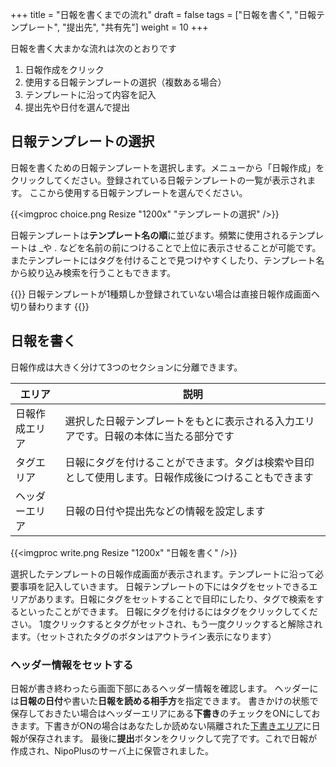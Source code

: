 +++
title = "日報を書くまでの流れ"
draft = false
tags = ["日報を書く", "日報テンプレート", "提出先", "共有先"]
weight = 10
+++


日報を書く大まかな流れは次のとおりです

1. 日報作成をクリック
1. 使用する日報テンプレートの選択（複数ある場合）
1. テンプレートに沿って内容を記入
1. 提出先や日付を選んで提出

## 日報テンプレートの選択

日報を書くための日報テンプレートを選択します。メニューから「日報作成」をクリックしてください。登録されている日報テンプレートの一覧が表示されます。
ここから使用する日報テンプレートを選んでください。

{{<imgproc choice.png Resize "1200x" "テンプレートの選択" />}}

日報テンプレートは**テンプレート名の順**に並びます。頻繁に使用されるテンプレートは _や . などを名前の前につけることで上位に表示させることが可能です。
またテンプレートにはタグを付けることで見つけやすくしたり、テンプレート名から絞り込み検索を行うこともできます。

{{<alice pos="right" icon="here">}}
日報テンプレートが1種類しか登録されていない場合は直接日報作成画面へ切り替わります
{{</alice>}}

## 日報を書く

日報作成は大きく分けて3つのセクションに分離できます。

|エリア|説明|
|---|---|
|日報作成エリア|選択した日報テンプレートをもとに表示される入力エリアです。日報の本体に当たる部分です|
|タグエリア|日報にタグを付けることができます。タグは検索や目印として使用します。日報作成後につけることもできます|
|ヘッダーエリア|日報の日付や提出先などの情報を設定します|

{{<imgproc write.png Resize "1200x" "日報を書く" />}}

選択したテンプレートの日報作成画面が表示されます。テンプレートに沿って必要事項を記入していきます。
日報テンプレートの下にはタグをセットできるエリアがあります。日報にタグをセットすることで目印にしたり、タグで検索をするといったことができます。
日報にタグを付けるにはタグをクリックしてください。
1度クリックするとタグがセットされ、もう一度クリックすると解除されます。（セットされたタグのボタンはアウトライン表示になります）

### ヘッダー情報をセットする

日報が書き終わったら画面下部にあるヘッダー情報を確認します。
ヘッダーには**日報の日付**や書いた**日報を読める相手方**を指定できます。
書きかけの状態で保存しておきたい場合はヘッダーエリアにある**下書き**のチェックをONにしておきます。下書きがONの場合はあなたしか読めない隔離された[下書きエリア](/report/write/draft)に日報が保存されます。
最後に**提出**ボタンをクリックして完了です。これで日報が作成され、NipoPlusのサーバ上に保管されました。

